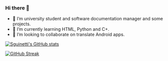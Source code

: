 ### Hi there 👋

- 🔭 I’m university student and software documentation manager and some projects.
- 🌱 I’m currently learning HTML, Python and C+.
- 👯 I’m looking to collaborate on translate Android apps.

[![Sguinetti's GitHub stats](https://github-readme-stats.vercel.app/api?username=sguinetti&show_icons=true&theme=graywhite&hide=contribs)](https://github.com/anuraghazra/github-readme-stats)

[![GitHub Streak](https://streak-stats.demolab.com?user=sguinetti&theme=transparent&mode=weekly&hide_current_streak=true)](https://git.io/streak-stats)
